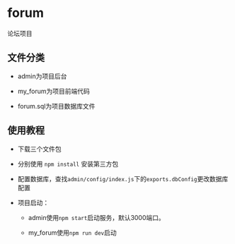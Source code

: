 # forum
论坛项目

## 文件分类

  +  admin为项目后台
  
  +  my_forum为项目前端代码
  
  +  forum.sql为项目数据库文件

## 使用教程

  +  下载三个文件包
  
  +  分别使用 `npm install` 安装第三方包
  
  +  配置数据库，查找`admin/config/index.js`下的`exports.dbConfig`更改数据库配置
  
  +  项目启动：
  
      +  admin使用`npm start`启动服务，默认3000端口。
      
      +  my_forum使用`npm run dev`启动
  
